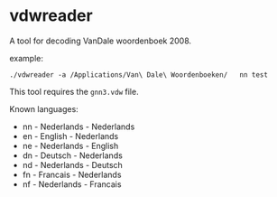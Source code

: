 vdwreader
=========

A tool for decoding VanDale woordenboek 2008.

example:

    ./vdwreader -a /Applications/Van\ Dale\ Woordenboeken/   nn test

This tool requires the `gnn3.vdw` file.

Known languages:
 * nn - Nederlands - Nederlands
 * en - English - Nederlands
 * ne - Nederlands - English
 * dn - Deutsch - Nederlands
 * nd - Nederlands - Deutsch
 * fn - Francais - Nederlands
 * nf - Nederlands - Francais


